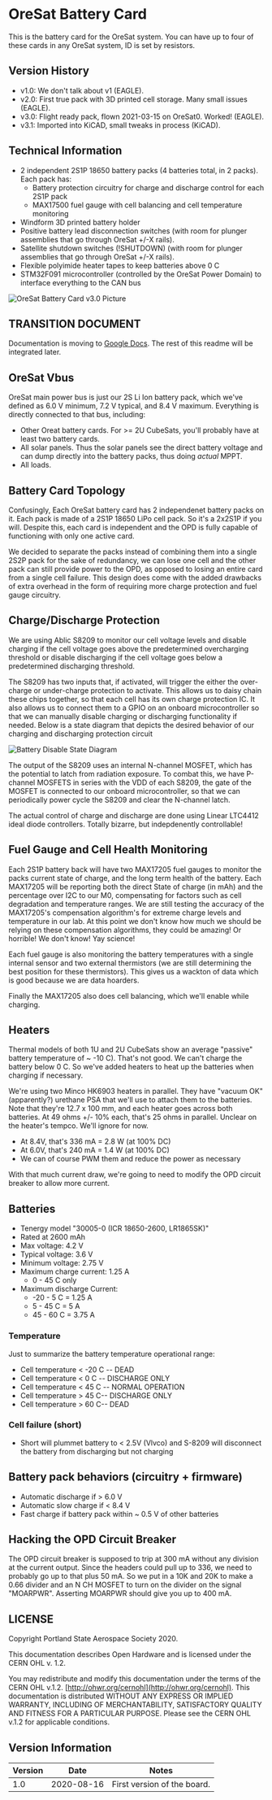 # OreSat Battery Card

This is the battery card for the OreSat system. You can have up to four of these cards in any OreSat system, ID is set by resistors.

## Version History

- v1.0: We don't talk about v1 (EAGLE).
- v2.0: First true pack with 3D printed cell storage. Many small issues (EAGLE).
- v3.0: Flight ready pack, flown 2021-03-15 on OreSat0. Worked! (EAGLE).
- v3.1: Imported into KiCAD, small tweaks in process (KiCAD).

## Technical Information

- 2 independent 2S1P 18650 battery packs (4 batteries total, in 2 packs). Each pack has:
   - Battery protection circuitry for charge and discharge control for each 2S1P pack
   - MAX17500 fuel gauge with cell balancing and cell temperature monitoring
- Windform 3D printed battery holder
- Positive battery lead disconnection switches (with room for plunger assemblies that go through OreSat +/-X rails).
- Satellite shutdown switches (!SHUTDOWN) (with room for plunger assemblies that go through OreSat +/-X rails).
- Flexible polyimide heater tapes to keep batteries above 0 C
- STM32F091 microcontroller (controlled by the OreSat Power Domain) to interface everything to the CAN bus

![OreSat Battery Card v3.0 Picture](https://github.com/oresat/oresat-batteries/blob/master/oresat-battery-card.png)

## TRANSITION DOCUMENT
Documentation is moving to [Google Docs](https://docs.google.com/document/d/1yaPGtJSM5RQG5k7sVpsDxBkVu4CHtm4LMNnisgOaNRg/edit#heading=h.gjdgxs). The rest of this readme will be integrated later.

## OreSat Vbus
OreSat main power bus is just our 2S Li Ion battery pack, which we've defined as 6.0 V minimum, 7.2 V typical, and 8.4 V maximum. Everything is directly connected to that bus, including:

- Other Oreat battery cards. For >= 2U CubeSats, you'll probably have at least two battery cards.
- All solar panels. Thus the solar panels see the direct battery voltage and can dump directly into the battery packs, thus doing _actual_ MPPT.
- All loads.


## Battery Card Topology
Confusingly, Each OreSat battery card has 2 independenet battery packs on it. Each pack is made of a 2S1P 18650 LiPo cell pack. So it's a 2x2S1P if you will. Despite this, each card is independent and the OPD is fully capable of functioning with only one active card.

We decided to separate the packs instead of combining them into a single 2S2P pack for the sake of redundancy, we can lose one cell and the other pack can still provide power to the OPD, as opposed to losing an entire card from a single cell failure.  This design does come with the added drawbacks of extra overhead in the form of requiring more charge protection and fuel gauge circuitry.


## Charge/Discharge Protection
We are using Ablic S8209 to monitor our cell voltage levels and disable charging if the cell voltage goes above the predetermined overcharging threshold or disable discharging if the cell voltage goes below a predetermined discharging threshold.

The S8209 has two inputs that, if activated, will trigger the either the over-charge or under-charge protection to activate.  This allows us to daisy chain these chips together, so that each cell has its own charge protection IC.  It also allows us to connect them to a GPIO on an onboard microcontroller so that we can manually disable charging or discharging functionality if needed.  Below is a state diagram that depicts the desired behavior of our charging and discharging protection circuit

![Battery Disable State Diagram](https://github.com/oresat/oresat-batteries/blob/master/docs/OreSat%20Battery%20State%20Diagram.png)

The output of the S8209 uses an internal N-channel MOSFET, which has the potential to latch from radiation exposure.   To combat this, we have P-channel MOSFETS in series with the VDD of each S8209, the gate of the MOSFET is connected to our onboard microcontroller, so that we can periodically power cycle the S8209 and clear the N-channel latch.

The actual control of charge and discharge are done using Linear LTC4412 ideal diode controllers. Totally bizarre, but indepdenently controllable!


## Fuel Gauge and Cell Health Monitoring
Each 2S1P battery back will have two MAX17205 fuel gauges to monitor the packs current state of charge, and the long term health of the battery.  Each MAX17205 will be reporting both the direct State of charge (in mAh) and the percentage over I2C to our M0, compensating for factors such as cell degradation and temperature ranges.  We are still testing the accuracy of the MAX17205's compensation algorithm's for extreme charge levels and temperature in our lab.  At this point we don't know how much we should be relying on these compensation algorithms, they could be amazing! Or horrible! We don't know! Yay science!

Each fuel gauge is also monitoring the battery temperatures with a single internal sensor and two external thermistors (we are still determining the best position for these thermistors).  This gives us a wackton of data which is good because we are data hoarders.

Finally the MAX17205 also does cell balancing, which we'll enable while charging.


## Heaters
Thermal models of both 1U and 2U CubeSats show an average "passive" battery temperature of ~ -10 C). That's not good. We can't charge the battery below 0 C. So we've added heaters to heat up the batteries when charging if necessary.

We're using two Minco HK6903 heaters in parallel. They have "vacuum OK" (apparently?) urethane PSA that we'll use to attach them to the batteries. Note that they're 12.7 x 100 mm, and each heater goes across both batteries. At 49 ohms +/- 10% each, that's 25 ohms in parallel. Unclear on the heater's tempco. We'll ignore for now.

- At 8.4V, that's 336 mA = 2.8 W (at 100% DC)
- At 6.0V, that's 240 mA = 1.4 W (at 100% DC)
- We can of course PWM them and reduce the power as necessary

With that much current draw, we're going to need to modify the OPD circuit breaker to allow more current.


## Batteries

- Tenergy model "30005-0 (ICR 18650-2600, LR1865SK)"
- Rated at 2600 mAh
- Max voltage: 4.2 V
- Typical voltage: 3.6 V
- Minimum voltage: 2.75 V
- Maximum charge current: 1.25 A
   - 0 - 45 C only
- Maximum discharge Current:
   - -20 - 5 C = 1.25 A
   -  5 - 45 C = 5 A
   - 45 - 60 C = 3.75 A

### Temperature

Just to summarize the battery temperature operational range:

- Cell temperature < -20 C -- DEAD
- Cell temperature < 0 C -- DISCHARGE ONLY
- Cell temperature < 45 C -- NORMAL OPERATION
- Cell temperature > 45 C-- DISCHARGE ONLY
- Cell temperature > 60 C-- DEAD

### Cell failure (short)

- Short will plummet battery to < 2.5V (Vlvco) and S-8209 will disconnect the battery from discharging but not charging


## Battery pack behaviors (circuitry + firmware)

- Automatic discharge if > 6.0 V
- Automatic slow charge if < 8.4 V
- Fast charge if battery pack within ~ 0.5 V of other batteries

## Hacking the OPD Circuit Breaker

The OPD circuit breaker is supposed to trip at 300 mA without any division at the current output. Since the headers could pull up to 336, we need to probably go up to that plus 50 mA. So we put in a 10K and 20K to make a 0.66 divider and an N CH MOSFET to turn on the divider on the signal "MOARPWR". Asserting MOARPWR should give you up to 400 mA.



## LICENSE

Copyright Portland State Aerospace Society 2020.

This documentation describes Open Hardware and is licensed under the CERN OHL v. 1.2.

You may redistribute and modify this documentation under the terms of the CERN OHL v.1.2. [http://ohwr.org/cernohl](http://ohwr.org/cernohl). This documentation is distributed WITHOUT ANY EXPRESS OR IMPLIED WARRANTY, INCLUDING OF MERCHANTABILITY, SATISFACTORY QUALITY AND FITNESS FOR A PARTICULAR PURPOSE. Please see the CERN OHL v.1.2 for applicable conditions.

## Version Information

Version | Date       | Notes
--------|------------|-------------------------
1.0     | 2020-08-16 | First version of the board.
